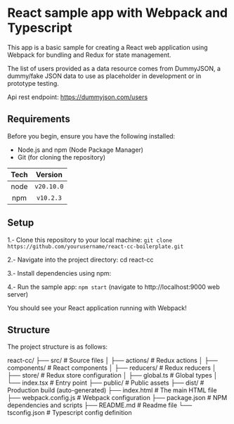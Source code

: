 # React sample app with Webpack and Typescript
This app is a basic sample for creating a React web application using Webpack for bundling and Redux for state management.

The list of users provided as a data resource comes from DummyJSON, a dummy/fake JSON data to use as placeholder in development or in prototype testing.

Api rest endpoint: https://dummyjson.com/users

## Requirements
Before you begin, ensure you have the following installed:

- Node.js and npm (Node Package Manager)
- Git (for cloning the repository)

| Tech |  Version   |
| :--: | :--------: |
| node | `v20.10.0` |
| npm  | `v10.2.3`  |


## Setup
1.- Clone this repository to your local machine: `git clone https://github.com/yourusername/react-cc-boilerplate.git`

2.- Navigate into the project directory: cd react-cc

3.- Install dependencies using npm:

4.- Run the sample app: `npm start`  (navigate to http://localhost:9000 web server)

You should see your React application running with Webpack!

## Structure
The project structure is as follows:

react-cc/
  ├── src/                      # Source files
  │   ├── actions/              # Redux actions
  │   ├── components/           # React components
  │   ├── reducers/             # Redux reducers
  │   ├── store/                # Redux store configuration
  │   ├── global.ts             # Global types
  │   └── index.tsx             # Entry point
  ├── public/                   # Public assets
  ├── dist/                     # Production build (auto-generated)
  ├── index.html                # The main HTML file
  ├── webpack.config.js         # Webpack configuration
  ├── package.json              # NPM dependencies and scripts
  ├── README.md                 # Readme file
  └── tsconfig.json             # Typescript config definition









